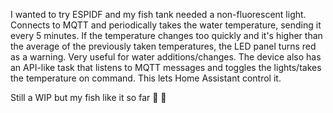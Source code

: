 I wanted to try ESPIDF and my fish tank needed a non-fluorescent light. Connects to MQTT and periodically takes the water temperature, sending it every 5 minutes.
If the temperature changes too quickly and it's higher than the average of the previously taken temperatures, the LED panel turns red as a warning. Very useful for water additions/changes.
The device also has an API-like task that listens to MQTT messages and toggles the lights/takes the temperature on command. This lets Home Assistant control it. 

Still a WIP but my fish like it so far 🫡 🐠
